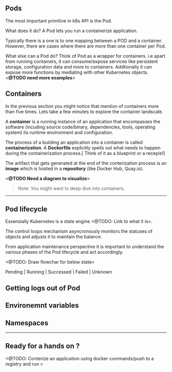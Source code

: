 
## Pods

The most important primitive in k8s API is the Pod.

What does it do?
A Pod lets you run a containerize application.

Typically there is a one is to one mapping between a POD and a container. However, there are cases where there are more than one container per Pod. 

What else can a Pod do? 
Think of Pod as a wrapper for containers. i.e apart from running containers, it can consume/expose services like persistent storage, configuration data and more to containers. Addtionally it can expose more functions by mediating with other Kubernetes objects.  <**@TODO need more examples**>

## Containers

In the previous section you might notice that mention of containers more than five times. Lets take a few minutes to explore the container landscale. 

A **container** is a running instance of an application that encompasses the software (incuding source code/binary, dependencies, tools, operating system) its runtime environment and configuration.

The process of a building an application into a container is called **containerization**. 
A **Dockerfile** explicitly spells out what needs to happen during the containerization process.[ Think of it as a blueprint or a recepie!]

The artifact that gets generated at the end of the conterization process is an **image** which is hosted in a **repository** (like Docker Hub, Quay.io). 


<**@TODO Need a diagram to visualize**>

> Note: You might want to deep dive into containers. 


---
## Pod lifecycle 

Essensially Kubernetes is a state engine <@TODO: Link to what it is>. 

The control loops mechanism  asyncronously monitors the statuses of objects and adjusts it to maintain the balance. 

From application maintenance perspective it is important to understand the various phases of the Pod  lifecycle and act accordingly.

<@TODO: Draw flowchar for below state>

Pending | Running | Successed | Failed | Unknown


## Getting logs out of Pod



## Environemnt variables




## Namespaces



---

## Ready for a hands on ? 

<@TODO: Conterize an application using docker commands/push to a registry and run > 
